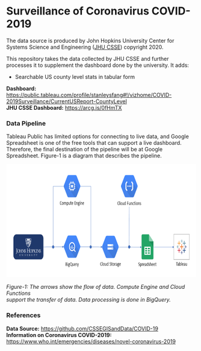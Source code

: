 # Surveillance of Coronavirus COVID-2019
The data source is produced by John Hopkins University Center for Systems Science and Engineering ([JHU CSSE](https://github.com/CSSEGISandData/COVID-19)) copyright 2020.

This repository takes the data collected by JHU CSSE and further processes it to supplement the dashboard done by the university. It adds:
- Searchable US county level stats in tabular form

**Dashboard:** https://public.tableau.com/profile/stanleysfang#!/vizhome/COVID-2019Surveillance/CurrentUSReport-CountyLevel  
**JHU CSSE Dashboard:** https://arcg.is/0fHmTX

### Data Pipeline
Tableau Public has limited options for connecting to live data, and Google Spreadsheet is one of the free tools that can support a live dashboard. Therefore, the final destination of the pipeline will be at Google Spreadsheet. Figure-1 is a diagram that describes the pipeline.

<img src="https://github.com/stanleysfang/surveillance_2019_ncov/raw/master/image/pipeline_diagram.png" alt="pipeline_diagram" width="730" height="300">

*Figure-1: The arrows show the flow of data. Compute Engine and Cloud Functions*  
*support the transfer of data. Data processing is done in BigQuery.*

### References
**Data Source:** https://github.com/CSSEGISandData/COVID-19  
**Information on Coronavirus COVID-2019:** https://www.who.int/emergencies/diseases/novel-coronavirus-2019

